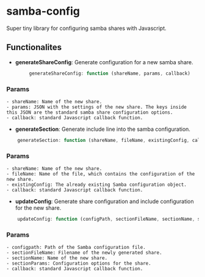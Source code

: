 # samba-config

Super tiny library for configuring samba shares with Javascript.


## Functionalites

- __generateShareConfig__: Generate configuration for a new samba share.
	```javascript
		 generateShareConfig: function (shareName, params, callback)
	```
### Params
	- shareName: Name of the new share.
	- params: JSON with the settings of the new share. The keys inside this JSON are the standard samba share configuration options.
	- callback: standard Javascript callback function.

- __generateSection__: Generate include line into the samba configuration.
```javascript
	generateSection: function (shareName, fileName, existingConfig, callback)
```
### Params
	- shareName: Name of the new share.
	- fileName: Name of the file, which contains the configuration of the new share.
	- existingConfig: The already existing Samba configuration object.
	- callback: standard Javascript callback function.

- __updateConfig__: Generate share configuration and include configuration for the new share.
```javascript
	updateConfig: function (configPath, sectionFileName, sectionName, sectionParams, callback)
```
### Params
	- configpath: Path of the Samba configuration file.
	- sectionFileName: Filename of the newly generated share.
	- sectionName: Name of the new share.
	- sectionParams: Configuration options for the share.
	- callback: standard Javascript callback function.
